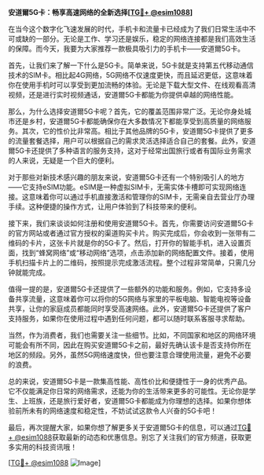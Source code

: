 **安道爾5G卡：畅享高速网络的全新选择[[TG💪+ @esim1088](https://t.me/s/esim1088)]**

在当今这个数字化飞速发展的时代，手机卡和流量卡已经成为了我们日常生活中不可或缺的一部分。无论是工作、学习还是娱乐，稳定的网络连接都是我们高效生活的保障。而今天，我要为大家推荐一款极具吸引力的手机卡——安道爾5G卡。

首先，让我们来了解一下什么是5G卡。简单来说，5G卡就是支持第五代移动通信技术的SIM卡。相比起4G网络，5G网络不仅速度更快，而且延迟更低，这意味着你在使用手机时可以享受到更加流畅的体验。无论是下载大型文件、在线观看高清视频，还是进行实时视频通话，安道爾5G卡都能为你提供卓越的网络性能。

那么，为什么选择安道爾5G卡呢？首先，它的覆盖范围非常广泛。无论你身处城市还是乡村，安道爾5G卡都能确保你在大多数情况下都能享受到高质量的网络服务。其次，它的性价比非常高。相比于其他品牌的5G卡，安道爾5G卡提供了更多的流量套餐选择，用户可以根据自己的需求灵活选择适合自己的套餐。此外，安道爾5G卡还提供了多种语言的服务支持，这对于经常出国旅行或者有国际业务需求的人来说，无疑是一个巨大的便利。

对于那些对新技术感兴趣的朋友来说，安道爾5G卡还有一个特别吸引人的地方——它支持eSIM功能。eSIM是一种虚拟SIM卡，无需实体卡槽即可实现网络连接。这意味着你可以通过手机直接激活和管理你的SIM卡，无需亲自去营业厅办理手续。这种便捷的操作方式，让用户体验到了科技带来的便利。

接下来，我们来谈谈如何注册和使用安道爾5G卡。首先，你需要访问安道爾5G卡的官方网站或者通过官方授权的渠道购买卡片。购买完成后，你会收到一张带有二维码的卡片，这张卡片就是你的5G卡了。然后，打开你的智能手机，进入设置页面，找到“蜂窝网络”或“移动网络”选项，点击添加新的网络配置文件。接着，使用手机扫描卡片上的二维码，按照提示完成激活流程。整个过程非常简单，只需几分钟就能完成。

值得一提的是，安道爾5G卡还提供了一些额外的功能和服务。例如，它支持多设备共享流量，这意味着你可以将你的5G网络与家里的平板电脑、智能电视等设备共享，让你的家庭成员都能同时享受高速网络。此外，安道爾5G卡还提供了客户支持服务，如果你在使用过程中遇到任何问题，都可以随时联系客服寻求帮助。

当然，作为消费者，我们也需要关注一些细节。比如，不同国家和地区的网络环境可能会有所不同，因此在购买安道爾5G卡之前，最好先确认该卡是否支持你所在地区的频段。另外，虽然5G网络速度快，但也要注意合理使用流量，避免不必要的浪费。

总的来说，安道爾5G卡是一款集高性能、高性价比和便捷性于一身的优秀产品。它不仅能满足你日常的网络需求，还能为你的生活带来更多的可能性。无论你是学生、上班族，还是旅行爱好者，安道爾5G卡都能成为你理想的选择。如果你想体验前所未有的网络速度和稳定性，不妨试试这款令人兴奋的5G卡吧！

最后，再次提醒大家，如果你想了解更多关于安道爾5G卡的信息，可以通过[TG💪+ @esim1088](https://t.me/s/esim1088)获取最新的动态和优惠信息。别忘了关注我们的官方频道，获取更多实用的科技资讯哦！

[[TG💪+ @esim1088](https://t.me/s/esim1088) ![Image](https://i.postimg.cc/4NQfJmqS/Snipaste-2025-05-13-00-14-12.png)]